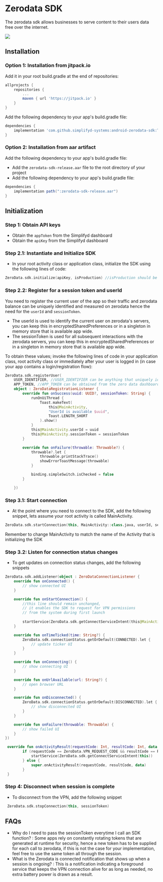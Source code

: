 # Zerodata SDK

The zerodata sdk allows businesses to serve content to their users data free over the internet.

[![](https://jitpack.io/v/simplifyd-systems/android-zerodata-sdk.svg)](https://jitpack.io/#simplifyd-systems/android-zerodata-sdk)

## Installation

### Option 1: Installation from jitpack.io
Add it in your root build.gradle at the end of repositories:
```groovy
allprojects {
    repositories {
        ...
        maven { url 'https://jitpack.io' }
    }
}
```
Add the following dependency to your app's build.gradle file:
```groovy
dependencies {
    implementation 'com.github.simplifyd-systems:android-zerodata-sdk:Tag' //find the tag for the latest version above
}
```

### Option 2: Installation from aar artifact
Add the following dependency to your app's build.gradle file:
- Add the `zerodata-sdk-release.aar` file to the root directory of your project
- Add the following dependency to your app's build.gradle file:
```groovy
dependencies {
    implementation path(":zerodata-sdk-release.aar")
}
```

## Initialization
### Step 1: Obtain API keys
- Obtain the `appToken` from the Simplifyd dashboard
- Obtain the `apiKey` from the Simplifyd dashboard

### Step 2.1: Instantiate and Initialize SDK
- In your root activity class or application class, initialize the SDK using the following lines of code:
```kotlin
ZeroData.sdk.initialize(apiKey, isProduction) //isProduction should be set to true or false depending on if the app is in the production enviroment
```

### Step 2.2: Register for a session token and userId
You need to register the current user of the app so their traffic and zerodata balance can be uniquely identified and measured on zerodata hence the need for the `userId` and `sessionToken`.
- The userId is used to identify the current user on zerodata's servers, you can keep this in encryptedSharedPreferences or in a singleton in memory store that is available app wide.
- The sessionToken is used for all subsequent interactions with the zerodata servers, you can keep this in encryptedSharedPreferences or in a singleton in memory store that is available app wide.

To obtain these values; invoke the following lines of code in your application class, root activity class or immediately after your user is logged in (in case your app contains a login/registration flow):
```kotlin
ZeroData.sdk.registerUser(
    USER_IDENTIFIER, //USER_IDENTIFIER can be anything that uniquely identifies this user on your systems e.g phonenumber, email, userId
    APP_TOKEN, //APP_TOKEN can be obtained from the zero data dashboard during setup. Make sure to keep this securely, it is a private key that is used to ensure traffic on your account is from your app
    object : ZeroDataRegistrationListener {
        override fun onSuccess(uuid: UUID?, sessionToken: String) {
            runOnUiThread {
                Toast.makeText(
                    this@MainActivity,
                    "UserId is available $uuid",
                    Toast.LENGTH_SHORT
                ).show()
            }
            this@MainActivity.userId = uuid
            this@MainActivity.sessionToken = sessionToken 
        }

        override fun onFailure(throwable: Throwable?) {
            throwable?.let {
                throwable.printStackTrace()
                showErrorToastMessage(throwable)
            }

            binding.simpleSwitch.isChecked = false
        }

    })
```

### Step 3.1: Start connection
- At the point where you need to connect to the SDK, add the following snippet, lets assume your root activity is called MainActivity.
```kotlin
ZeroData.sdk.startConnection(this, MainActivity::class.java, userId, sessionToken)
```
Remember to change MainActivity to match the name of the Activity that is initializing the SDK

### Step 3.2: Listen for connection status changes
- To get updates on connection status changes, add the following snippets
```kotlin
ZeroData.sdk.addListener(object : ZeroDataConnectionListener {
    override fun onConnected() {
        // show connected UI
    }

    override fun onStartConnection() {
        //this line should remain unchanged, 
        // it enables the SDK to request for VPN permissions
        // from the system during first launch
        
        startService(ZeroData.sdk.getConnectServiceIntent(this@MainActivity))
    }

    override fun onTimeTicked(time: String?) {
        ZeroData.sdk.connectionStatus.getOrDefault(CONNECTED).let {
            // update ticker UI
        }
    }

    override fun onConnecting() {
        // show connecting UI
    }

    override fun onUrlAvailable(url: String?) {
        // open browser URL
    }

    override fun onDisconnected() {
        ZeroData.sdk.connectionStatus.getOrDefault(DISCONNECTED).let {
            // show disconnected UI
        }
    }

    override fun onFailure(throwable: Throwable) {
        // show failed UI
    }
})
```

```kotlin
 override fun onActivityResult(requestCode: Int, resultCode: Int, data: Intent?) {
        if (requestCode == ZeroData.VPN_REQUEST_CODE && resultCode == RESULT_OK) {
            startService(ZeroData.sdk.getConnectServiceIntent(this))
        } else {
            super.onActivityResult(requestCode, resultCode, data)
        }
 }
```

### Step 4: Disconnect when session is complete
- To disconnect from the VPN, add the following snippet
```kotlin
 ZeroData.sdk.stopConnection(this, sessionToken)
```

## FAQs
- Why do I need to pass the sessionToken everytime I call an SDK function? : Some apps rely on constantly rotating tokens
  that are generated at runtime for security, hence a new token has to be supplied for each call to zerodata, if this is not the case
  for your implementation, feel free to use the same token all through the session.
- What is the Zerodata is connected notification that shows up when a session is ongoing? : This is a notification indicating a foreground service
  that keeps the VPN connection alive for as long as needed, no extra battery power is drawn as a result.
